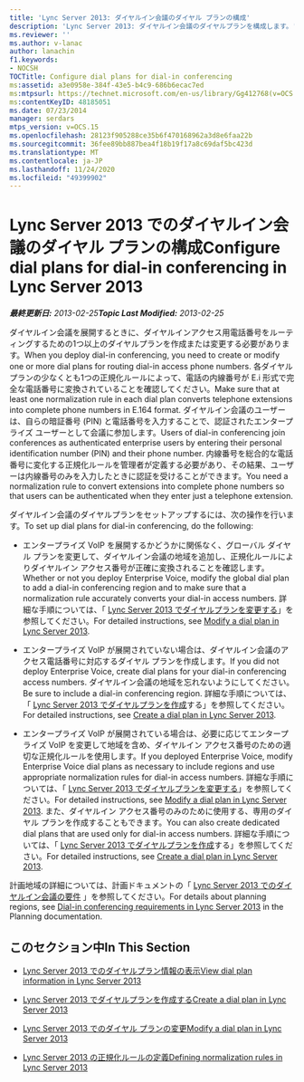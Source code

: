 ```yaml
---
title: 'Lync Server 2013: ダイヤルイン会議のダイヤル プランの構成'
description: 'Lync Server 2013: ダイヤルイン会議のダイヤルプランを構成します。'
ms.reviewer: ''
ms.author: v-lanac
author: lanachin
f1.keywords:
- NOCSH
TOCTitle: Configure dial plans for dial-in conferencing
ms:assetid: a3e0958e-384f-43e5-b4c9-686b6ecac7ed
ms:mtpsurl: https://technet.microsoft.com/en-us/library/Gg412768(v=OCS.15)
ms:contentKeyID: 48185051
ms.date: 07/23/2014
manager: serdars
mtps_version: v=OCS.15
ms.openlocfilehash: 28123f905288ce35b6f470168962a3d8e6faa22b
ms.sourcegitcommit: 36fee89bb887bea4f18b19f17a8c69daf5bc423d
ms.translationtype: MT
ms.contentlocale: ja-JP
ms.lasthandoff: 11/24/2020
ms.locfileid: "49399902"
---
```

# <a name="configure-dial-plans-for-dial-in-conferencing-in-lync-server-2013"></a><span data-ttu-id="d52b8-103">Lync Server 2013 でのダイヤルイン会議のダイヤル プランの構成</span><span class="sxs-lookup"><span data-stu-id="d52b8-103">Configure dial plans for dial-in conferencing in Lync Server 2013</span></span>

<div data-xmlns="http://www.w3.org/1999/xhtml">

<div class="topic" data-xmlns="http://www.w3.org/1999/xhtml" data-msxsl="urn:schemas-microsoft-com:xslt" data-cs="https://msdn.microsoft.com/">

<div data-asp="https://msdn2.microsoft.com/asp">



</div>

<div id="mainSection">

<div id="mainBody"><span data-ttu-id="d52b8-104">

<span> </span></span><span class="sxs-lookup"><span data-stu-id="d52b8-104">

<span> </span></span></span>

<span data-ttu-id="d52b8-105">_**最終更新日:** 2013-02-25_</span><span class="sxs-lookup"><span data-stu-id="d52b8-105">_**Topic Last Modified:** 2013-02-25_</span></span>

<span data-ttu-id="d52b8-106">ダイヤルイン会議を展開するときに、ダイヤルインアクセス用電話番号をルーティングするための1つ以上のダイヤルプランを作成または変更する必要があります。</span><span class="sxs-lookup"><span data-stu-id="d52b8-106">When you deploy dial-in conferencing, you need to create or modify one or more dial plans for routing dial-in access phone numbers.</span></span> <span data-ttu-id="d52b8-107">各ダイヤルプランの少なくとも1つの正規化ルールによって、電話の内線番号が E.i 形式で完全な電話番号に変換されていることを確認してください。</span><span class="sxs-lookup"><span data-stu-id="d52b8-107">Make sure that at least one normalization rule in each dial plan converts telephone extensions into complete phone numbers in E.164 format.</span></span> <span data-ttu-id="d52b8-108">ダイヤルイン会議のユーザーは、自らの暗証番号 (PIN) と電話番号を入力することで、認証されたエンタープライズ ユーザーとして会議に参加します。</span><span class="sxs-lookup"><span data-stu-id="d52b8-108">Users of dial-in conferencing join conferences as authenticated enterprise users by entering their personal identification number (PIN) and their phone number.</span></span> <span data-ttu-id="d52b8-109">内線番号を総合的な電話番号に変化する正規化ルールを管理者が定義する必要があり、その結果、ユーザーは内線番号のみを入力したときに認証を受けることができます。</span><span class="sxs-lookup"><span data-stu-id="d52b8-109">You need a normalization rule to convert extensions into complete phone numbers so that users can be authenticated when they enter just a telephone extension.</span></span>

<span data-ttu-id="d52b8-110">ダイヤルイン会議のダイヤルプランをセットアップするには、次の操作を行います。</span><span class="sxs-lookup"><span data-stu-id="d52b8-110">To set up dial plans for dial-in conferencing, do the following:</span></span>

  - <span data-ttu-id="d52b8-111">エンタープライズ VoIP を展開するかどうかに関係なく、グローバル ダイヤル プランを変更して、ダイヤルイン会議の地域を追加し、正規化ルールによりダイヤルイン アクセス番号が正確に変換されることを確認します。</span><span class="sxs-lookup"><span data-stu-id="d52b8-111">Whether or not you deploy Enterprise Voice, modify the global dial plan to add a dial-in conferencing region and to make sure that a normalization rule accurately converts your dial-in access numbers.</span></span> <span data-ttu-id="d52b8-112">詳細な手順については、「 [Lync Server 2013 でダイヤルプランを変更する](lync-server-2013-modify-a-dial-plan.md)」を参照してください。</span><span class="sxs-lookup"><span data-stu-id="d52b8-112">For detailed instructions, see [Modify a dial plan in Lync Server 2013](lync-server-2013-modify-a-dial-plan.md).</span></span>

  - <span data-ttu-id="d52b8-113">エンタープライズ VoIP が展開されていない場合は、ダイヤルイン会議のアクセス電話番号に対応するダイヤル プランを作成します。</span><span class="sxs-lookup"><span data-stu-id="d52b8-113">If you did not deploy Enterprise Voice, create dial plans for your dial-in conferencing access numbers.</span></span> <span data-ttu-id="d52b8-114">ダイヤルイン会議の地域を忘れないようにしてください。</span><span class="sxs-lookup"><span data-stu-id="d52b8-114">Be sure to include a dial-in conferencing region.</span></span> <span data-ttu-id="d52b8-115">詳細な手順については、「 [Lync Server 2013 でダイヤルプランを作成](lync-server-2013-create-a-dial-plan.md)する」を参照してください。</span><span class="sxs-lookup"><span data-stu-id="d52b8-115">For detailed instructions, see [Create a dial plan in Lync Server 2013](lync-server-2013-create-a-dial-plan.md).</span></span>

  - <span data-ttu-id="d52b8-116">エンタープライズ VoIP が展開されている場合は、必要に応じてエンタープライズ VoIP を変更して地域を含め、ダイヤルイン アクセス番号のための適切な正規化ルールを使用します。</span><span class="sxs-lookup"><span data-stu-id="d52b8-116">If you deployed Enterprise Voice, modify Enterprise Voice dial plans as necessary to include regions and use appropriate normalization rules for dial-in access numbers.</span></span> <span data-ttu-id="d52b8-117">詳細な手順については、「 [Lync Server 2013 でダイヤルプランを変更する](lync-server-2013-modify-a-dial-plan.md)」を参照してください。</span><span class="sxs-lookup"><span data-stu-id="d52b8-117">For detailed instructions, see [Modify a dial plan in Lync Server 2013](lync-server-2013-modify-a-dial-plan.md).</span></span> <span data-ttu-id="d52b8-118">また、ダイヤルイン アクセス番号のみのために使用する、専用のダイヤル プランを作成することもできます。</span><span class="sxs-lookup"><span data-stu-id="d52b8-118">You can also create dedicated dial plans that are used only for dial-in access numbers.</span></span> <span data-ttu-id="d52b8-119">詳細な手順については、「 [Lync Server 2013 でダイヤルプランを作成](lync-server-2013-create-a-dial-plan.md)する」を参照してください。</span><span class="sxs-lookup"><span data-stu-id="d52b8-119">For detailed instructions, see [Create a dial plan in Lync Server 2013](lync-server-2013-create-a-dial-plan.md).</span></span>

<span data-ttu-id="d52b8-120">計画地域の詳細については、計画ドキュメントの「 [Lync Server 2013 でのダイヤルイン会議の要件](lync-server-2013-dial-in-conferencing-requirements.md) 」を参照してください。</span><span class="sxs-lookup"><span data-stu-id="d52b8-120">For details about planning regions, see [Dial-in conferencing requirements in Lync Server 2013](lync-server-2013-dial-in-conferencing-requirements.md) in the Planning documentation.</span></span>

<div>

## <a name="in-this-section"></a><span data-ttu-id="d52b8-121">このセクション中</span><span class="sxs-lookup"><span data-stu-id="d52b8-121">In This Section</span></span>

  - [<span data-ttu-id="d52b8-122">Lync Server 2013 でのダイヤルプラン情報の表示</span><span class="sxs-lookup"><span data-stu-id="d52b8-122">View dial plan information in Lync Server 2013</span></span>](lync-server-2013-view-dial-plan-information.md)

  - [<span data-ttu-id="d52b8-123">Lync Server 2013 でダイヤルプランを作成する</span><span class="sxs-lookup"><span data-stu-id="d52b8-123">Create a dial plan in Lync Server 2013</span></span>](lync-server-2013-create-a-dial-plan.md)

  - [<span data-ttu-id="d52b8-124">Lync Server 2013 でのダイヤル プランの変更</span><span class="sxs-lookup"><span data-stu-id="d52b8-124">Modify a dial plan in Lync Server 2013</span></span>](lync-server-2013-modify-a-dial-plan.md)

  - [<span data-ttu-id="d52b8-125">Lync Server 2013 の正規化ルールの定義</span><span class="sxs-lookup"><span data-stu-id="d52b8-125">Defining normalization rules in Lync Server 2013</span></span>](lync-server-2013-defining-normalization-rules.md)

<span data-ttu-id="d52b8-126"></div>

</div>

<span> </span>

</div>

</div>

</span><span class="sxs-lookup"><span data-stu-id="d52b8-126"></div>

</div>

<span> </span>

</div>

</div>

</span></span></div>

